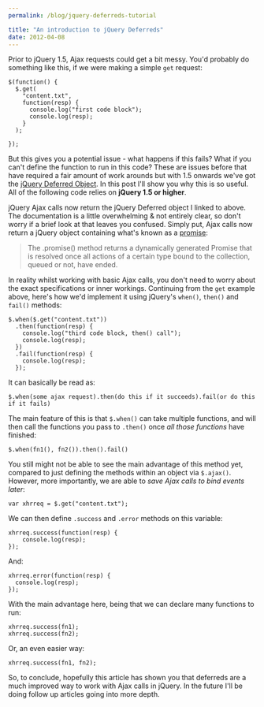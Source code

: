 ```yaml
---
permalink: /blog/jquery-deferreds-tutorial

title: "An introduction to jQuery Deferreds"
date: 2012-04-08
---
```


Prior to jQuery 1.5, Ajax requests could get a bit messy. You'd probably do something like this, if we were making a simple `get` request:

    $(function() {
      $.get(
        "content.txt",
        function(resp) {
          console.log("first code block");
          console.log(resp);
        }
      );

    });

But this gives you a potential issue - what happens if this fails? What if you can't define the function to run in this code? These are issues before that have required a fair amount of work arounds but with 1.5 onwards we've got the [jQuery Deferred Object](http://api.jquery.com/category/deferred-object/). In this post I'll show you why this is so useful. All of the following code relies on **jQuery 1.5 or higher**.

jQuery Ajax calls now return the jQuery Deferred object I linked to above. The documentation is a little overwhelming & not entirely clear, so don't worry if a brief look at that leaves you confused. Simply put, Ajax calls now return a jQuery object containing what's known as a [promise](http://api.jquery.com/promise/):

> The .promise() method returns a dynamically generated Promise that is resolved once all actions of a certain type bound to the collection, queued or not, have ended.

In reality whilst working with basic Ajax calls, you don't need to worry about the exact specifications or inner workings. Continuing from the `get` example above, here's how we'd implement it using jQuery's `when()`, `then()` and `fail()` methods:

    $.when($.get("content.txt"))
      .then(function(resp) {
        console.log("third code block, then() call");
        console.log(resp);
      })
      .fail(function(resp) {
        console.log(resp);
      });


It can basically be read as:

    $.when(some ajax request).then(do this if it succeeds).fail(or do this if it fails)

The main feature of this is that `$.when()` can take multiple functions, and will then call the functions you pass to `.then()` once _all those functions_ have finished:

    $.when(fn1(), fn2()).then().fail()

You still might not be able to see the main advantage of this method yet, compared to just defining the methods within an object via `$.ajax()`. However, more importantly, we are able to _save Ajax calls to bind events later_:

    var xhrreq = $.get("content.txt");

We can then define `.success` and `.error` methods on this variable:

    xhrreq.success(function(resp) {
    	console.log(resp);
    });

And:

    xhrreq.error(function(resp) {
      console.log(resp);
    });

With the main advantage here, being that we can declare many functions to run:

    xhrreq.success(fn1);
    xhrreq.success(fn2);

Or, an even easier way:

    xhrreq.success(fn1, fn2);

So, to conclude, hopefully this article has shown you that deferreds are a much improved way to work with Ajax calls in jQuery. In the future I'll be doing follow up articles going into more depth.
